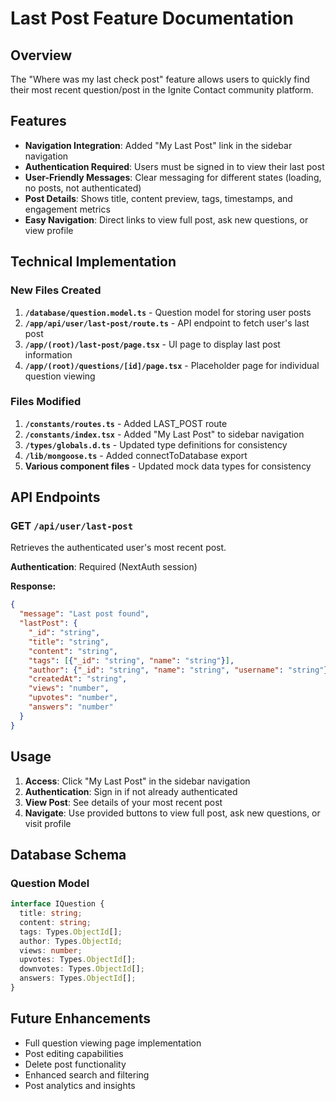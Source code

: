 # Last Post Feature Documentation

## Overview

The "Where was my last check post" feature allows users to quickly find their most recent question/post in the Ignite Contact community platform.

## Features

- **Navigation Integration**: Added "My Last Post" link in the sidebar navigation
- **Authentication Required**: Users must be signed in to view their last post
- **User-Friendly Messages**: Clear messaging for different states (loading, no posts, not authenticated)
- **Post Details**: Shows title, content preview, tags, timestamps, and engagement metrics
- **Easy Navigation**: Direct links to view full post, ask new questions, or view profile

## Technical Implementation

### New Files Created

1. **`/database/question.model.ts`** - Question model for storing user posts
2. **`/app/api/user/last-post/route.ts`** - API endpoint to fetch user's last post
3. **`/app/(root)/last-post/page.tsx`** - UI page to display last post information
4. **`/app/(root)/questions/[id]/page.tsx`** - Placeholder page for individual question viewing

### Files Modified

1. **`/constants/routes.ts`** - Added LAST_POST route
2. **`/constants/index.tsx`** - Added "My Last Post" to sidebar navigation
3. **`/types/globals.d.ts`** - Updated type definitions for consistency
4. **`/lib/mongoose.ts`** - Added connectToDatabase export
5. **Various component files** - Updated mock data types for consistency

## API Endpoints

### GET `/api/user/last-post`

Retrieves the authenticated user's most recent post.

**Authentication**: Required (NextAuth session)

**Response:**
```json
{
  "message": "Last post found",
  "lastPost": {
    "_id": "string",
    "title": "string",
    "content": "string",
    "tags": [{"_id": "string", "name": "string"}],
    "author": {"_id": "string", "name": "string", "username": "string"},
    "createdAt": "string",
    "views": "number",
    "upvotes": "number",
    "answers": "number"
  }
}
```

## Usage

1. **Access**: Click "My Last Post" in the sidebar navigation
2. **Authentication**: Sign in if not already authenticated
3. **View Post**: See details of your most recent post
4. **Navigate**: Use provided buttons to view full post, ask new questions, or visit profile

## Database Schema

### Question Model

```typescript
interface IQuestion {
  title: string;
  content: string;
  tags: Types.ObjectId[];
  author: Types.ObjectId;
  views: number;
  upvotes: Types.ObjectId[];
  downvotes: Types.ObjectId[];
  answers: Types.ObjectId[];
}
```

## Future Enhancements

- Full question viewing page implementation
- Post editing capabilities
- Delete post functionality
- Enhanced search and filtering
- Post analytics and insights